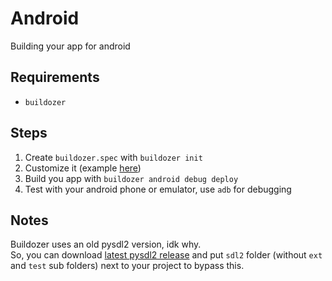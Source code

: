 # Android
Building your app for android
## Requirements
 - `buildozer`
## Steps
1) Create `buildozer.spec` with `buildozer init`
2) Customize it (example [here](https://github.com/Pyxelsuft/goodgame/blob/main/buildozer.spec))
3) Build you app with `buildozer android debug deploy`
4) Test with your android phone or emulator, use `adb` for debugging
## Notes
Buildozer uses an old pysdl2 version, idk why. <br />
So, you can download [latest pysdl2 release](https://github.com/py-sdl/py-sdl2/releases/latest) and put `sdl2` folder (without `ext` and `test` sub folders) next to your project to bypass this.